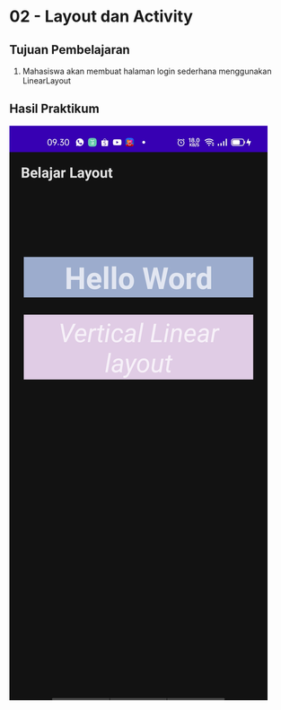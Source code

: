 # 02 - Layout dan Activity

## Tujuan Pembelajaran

1. Mahasiswa akan membuat halaman login sederhana menggunakan LinearLayout


## Hasil Praktikum

![Screenshot Linear Layout](img/linearlayout.png)
